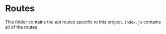 # Routes

This folder contains the api routes specific to this project. `index.js` contains all of the routes 